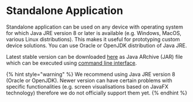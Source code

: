# Standalone Application

Standalone application can be used on any device with operating system for which Java JRE version 8 or later is available \(e.g. Windows, MacOS, various Linux distributions\). This makes it useful for prototyping custom device solutions. You can use Oracle or OpenJDK distribution of Java JRE.

Latest stable version can be downloaded [here](https://repository.promethist.ai/dist/flowstorm.jar) as Java ARchive \(JAR\) file which can be executed using [command line interface](command-line-interface.md).

{% hint style="warning" %}
We recommend using Java JRE version 8 \(Oracle or OpenJDK\). Newer version can have certain problems with specific functionalities \(e.g. screen visualisations based on JavaFX technology\) therefore we do not officially support them yet. 
{% endhint %}

